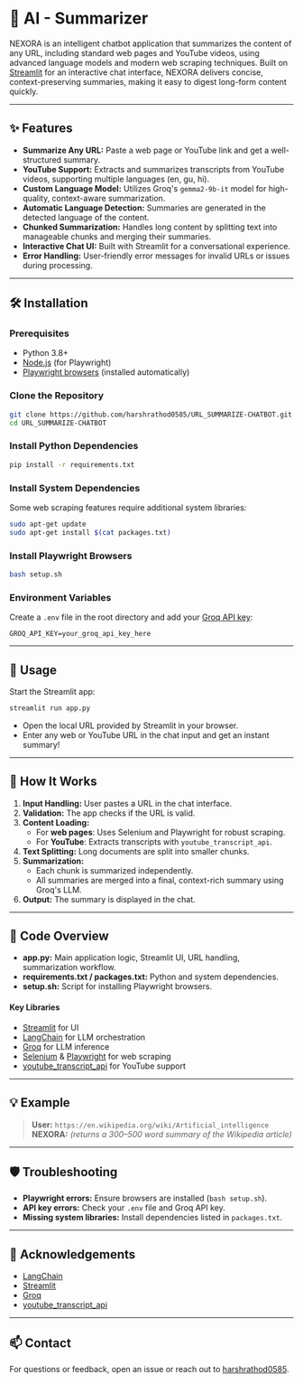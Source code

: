 # 🚀 AI - Summarizer

NEXORA is an intelligent chatbot application that summarizes the content of any URL, including standard web pages and YouTube videos, using advanced language models and modern web scraping techniques. Built on [Streamlit](https://streamlit.io/) for an interactive chat interface, NEXORA delivers concise, context-preserving summaries, making it easy to digest long-form content quickly.

---

## ✨ Features

- **Summarize Any URL:** Paste a web page or YouTube link and get a well-structured summary.
- **YouTube Support:** Extracts and summarizes transcripts from YouTube videos, supporting multiple languages (en, gu, hi).
- **Custom Language Model:** Utilizes Groq's `gemma2-9b-it` model for high-quality, context-aware summarization.
- **Automatic Language Detection:** Summaries are generated in the detected language of the content.
- **Chunked Summarization:** Handles long content by splitting text into manageable chunks and merging their summaries.
- **Interactive Chat UI:** Built with Streamlit for a conversational experience.
- **Error Handling:** User-friendly error messages for invalid URLs or issues during processing.

---

## 🛠️ Installation

### Prerequisites

- Python 3.8+
- [Node.js](https://nodejs.org/) (for Playwright)
- [Playwright browsers](https://playwright.dev/python/docs/browsers) (installed automatically)

### Clone the Repository

```bash
git clone https://github.com/harshrathod0585/URL_SUMMARIZE-CHATBOT.git
cd URL_SUMMARIZE-CHATBOT
```

### Install Python Dependencies

```bash
pip install -r requirements.txt
```

### Install System Dependencies

Some web scraping features require additional system libraries:

```bash
sudo apt-get update
sudo apt-get install $(cat packages.txt)
```

### Install Playwright Browsers

```bash
bash setup.sh
```

### Environment Variables

Create a `.env` file in the root directory and add your [Groq API key](https://groq.com/):

```
GROQ_API_KEY=your_groq_api_key_here
```

---

## 🚀 Usage

Start the Streamlit app:

```bash
streamlit run app.py
```

- Open the local URL provided by Streamlit in your browser.
- Enter any web or YouTube URL in the chat input and get an instant summary!

---

## 🧩 How It Works

1. **Input Handling:** User pastes a URL in the chat interface.
2. **Validation:** The app checks if the URL is valid.
3. **Content Loading:**
   - For **web pages**: Uses Selenium and Playwright for robust scraping.
   - For **YouTube**: Extracts transcripts with `youtube_transcript_api`.
4. **Text Splitting:** Long documents are split into smaller chunks.
5. **Summarization:**
   - Each chunk is summarized independently.
   - All summaries are merged into a final, context-rich summary using Groq's LLM.
6. **Output:** The summary is displayed in the chat.

---

## 📝 Code Overview

- **app.py:** Main application logic, Streamlit UI, URL handling, summarization workflow.
- **requirements.txt / packages.txt:** Python and system dependencies.
- **setup.sh:** Script for installing Playwright browsers.

#### Key Libraries

- [Streamlit](https://streamlit.io/) for UI
- [LangChain](https://python.langchain.com/) for LLM orchestration
- [Groq](https://groq.com/) for LLM inference
- [Selenium](https://www.selenium.dev/) & [Playwright](https://playwright.dev/) for web scraping
- [youtube_transcript_api](https://pypi.org/project/youtube-transcript-api/) for YouTube support

---

## 💡 Example

> **User:** `https://en.wikipedia.org/wiki/Artificial_intelligence`  
> **NEXORA:** *(returns a 300–500 word summary of the Wikipedia article)*

---

## 🛡️ Troubleshooting

- **Playwright errors:** Ensure browsers are installed (`bash setup.sh`).
- **API key errors:** Check your `.env` file and Groq API key.
- **Missing system libraries:** Install dependencies listed in `packages.txt`.

---

## 🙏 Acknowledgements

- [LangChain](https://python.langchain.com/)
- [Streamlit](https://streamlit.io/)
- [Groq](https://groq.com/)
- [youtube_transcript_api](https://pypi.org/project/youtube-transcript-api/)

---

## 📫 Contact

For questions or feedback, open an issue or reach out to [harshrathod0585](https://github.com/harshrathod0585).
